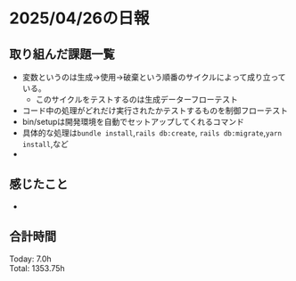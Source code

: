 # 2025/04/26の日報
## 取り組んだ課題一覧
* 変数というのは生成→使用→破棄という順番のサイクルによって成り立っている。
  *  このサイクルをテストするのは生成データーフローテスト
*  コード中の処理がどれだけ実行されたかテストするものを制御フローテスト
*  bin/setupは開発環境を自動でセットアップしてくれるコマンド
  *  具体的な処理は`bundle install`,`rails db:create`, `rails db:migrate`,`yarn install`,など
  *       
## 感じたこと
* 
##  合計時間 
Today: 7.0h<br>
Total: 1353.75h

